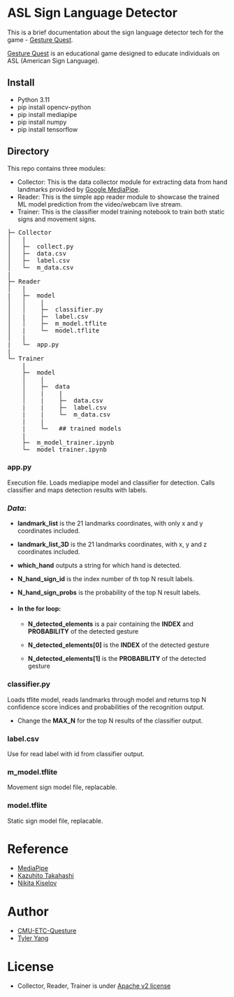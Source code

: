 # ASL Sign Language Detector

This is a brief documentation about the sign language detector tech for the game - [Gesture Quest]().  

[Gesture Quest]() is an educational game designed to educate individuals on ASL (American Sign Language). 

## Install
* Python 3.11
* pip install opencv-python
* pip install mediapipe
* pip install numpy
* pip install tensorflow

## Directory
  
This repo contains three modules:  
* Collector: This is the data collector module for extracting data from hand landmarks provided by [Google MediaPipe](https://developers.google.com/mediapipe). 
* Reader: This is the simple app reader module to showcase the trained ML model prediction from the video/webcam live stream.
* Trainer: This is the classifier model training notebook to train both static signs and movement signs.

<pre>
├─ Collector
│   |
│   ├─  collect.py
│   ├─  data.csv
│   ├─  label.csv
│   └─  m_data.csv
|
├─ Reader
│   |
|   ├─  model
│   │    |
│   │    ├─  classifier.py
│   |    ├─  label.csv
│   │    ├─  m_model.tflite
│   |    └─  model.tflite
│   |
|   └─  app.py
|
└─ Trainer
    |
    ├─  model
    │    |
    │    ├─  data
    │    |    |
    │    |    ├─  data.csv
    |    |    ├─  label.csv
    |    |    └─  m_data.csv
    |    |
    |    └─   ## trained models
    |
    ├─  m_model_trainer.ipynb
    └─  model_trainer.ipynb
</pre>

### app.py
Execution file. 
Loads mediapipe model and classifier for detection.
Calls classifier and maps detection results with labels.

### *Data*:
* **landmark_list** is the 21 landmarks coordinates, with only x and y coordinates included. 
* **landmark_list_3D** is the 21 landmarks coordinates, with x, y and z coordinates included.
* **which_hand** outputs a string for which hand is detected.
* **N_hand_sign_id** is the index number of th top N result labels.
* **N_hand_sign_probs** is the probability of the top N result labels.

* #### In the for loop:
    * **N_detected_elements** is a pair containing the **INDEX** and **PROBABILITY** of the detected gesture

    * **N_detected_elements[0]** is the **INDEX** of the detected gesture

    * **N_detected_elements[1]** is the **PROBABILITY** of the detected gesture


### classifier.py
Loads tflite model, reads landmarks through model and returns top N confidence score indices and probabilities of the recognition output.

* Change the **MAX_N** for the top N results of the classifier output.


### label.csv
Use for read label with id from classifier output.

### m_model.tflite
Movement sign model file, replacable.

### model.tflite
Static sign model file, replacable.

# Reference
* [MediaPipe](https://mediapipe.dev/)
* [Kazuhito Takahashi](https://twitter.com/KzhtTkhs)
* [Nikita Kiselov](https://github.com/kinivi)

# Author
* [CMU-ETC-Questure](https://projects.etc.cmu.edu/questure/)
* [Tyler Yang](https://github.com/ZWeiweiY)


# License
* Collector, Reader, Trainer is under [Apache v2 license](LICENSE)
